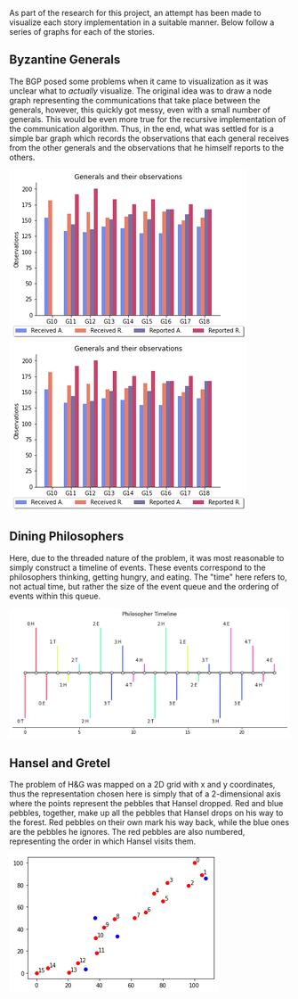 As part of the research for this project, an attempt has been made to visualize each story implementation in a suitable manner. Below follow a series of graphs for each of the stories.

## Byzantine Generals

The BGP posed some problems when it came to visualization as it was unclear what to *actually* visualize. The original idea was to draw a node graph representing the communications that take place between the generals, however, this quickly got messy, even with a small number of generals. This would be even more true for the recursive implementation of the communication algorithm. Thus, in the end, what was settled for is a simple bar graph which records the observations that each general receives from the other generals and the observations that he himself reports to the others.

![BGP 3m](img/generals_3m.png)
![BGP 3m+1](img/generals_3m.png)


## Dining Philosophers

Here, due to the threaded nature of the problem, it was most reasonable to simply construct a timeline of events. These events correspond to the philosophers thinking, getting hungry, and eating. The "time" here refers to, not actual time, but rather the size of the event queue and the ordering of events within this queue.

![Philosophers](img/philosophers.png)


## Hansel and Gretel

The problem of H&G was mapped on a 2D grid with x and y coordinates, thus the representation chosen here is simply that of a 2-dimensional axis where the points represent the pebbles that Hansel dropped. Red and blue pebbles, together, make up all the pebbles that Hansel drops on his way to the forest. Red pebbles on their own mark his way back, while the blue ones are the pebbles he ignores. The red pebbles are also numbered, representing the order in which Hansel visits them.

![Hansel and Gretel](img/hansel.png)
